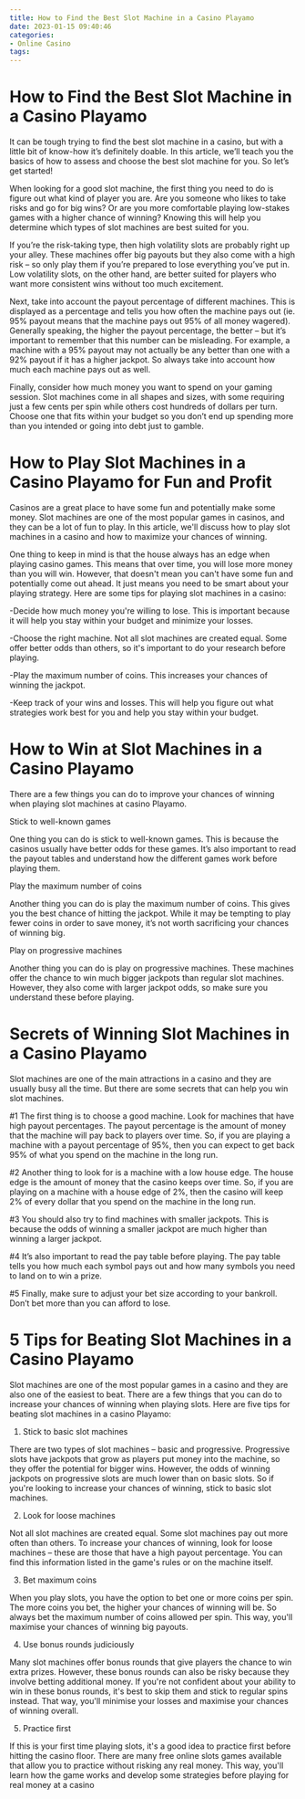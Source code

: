 ```yaml
---
title: How to Find the Best Slot Machine in a Casino Playamo
date: 2023-01-15 09:40:46
categories:
- Online Casino
tags:
---
```



#  How to Find the Best Slot Machine in a Casino Playamo

It can be tough trying to find the best slot machine in a casino, but with a little bit of know-how it’s definitely doable. In this article, we’ll teach you the basics of how to assess and choose the best slot machine for you. So let’s get started!

When looking for a good slot machine, the first thing you need to do is figure out what kind of player you are. Are you someone who likes to take risks and go for big wins? Or are you more comfortable playing low-stakes games with a higher chance of winning? Knowing this will help you determine which types of slot machines are best suited for you.

If you’re the risk-taking type, then high volatility slots are probably right up your alley. These machines offer big payouts but they also come with a high risk – so only play them if you’re prepared to lose everything you’ve put in. Low volatility slots, on the other hand, are better suited for players who want more consistent wins without too much excitement.

Next, take into account the payout percentage of different machines. This is displayed as a percentage and tells you how often the machine pays out (ie. 95% payout means that the machine pays out 95% of all money wagered). Generally speaking, the higher the payout percentage, the better – but it’s important to remember that this number can be misleading. For example, a machine with a 95% payout may not actually be any better than one with a 92% payout if it has a higher jackpot. So always take into account how much each machine pays out as well.

Finally, consider how much money you want to spend on your gaming session. Slot machines come in all shapes and sizes, with some requiring just a few cents per spin while others cost hundreds of dollars per turn. Choose one that fits within your budget so you don’t end up spending more than you intended or going into debt just to gamble.

#  How to Play Slot Machines in a Casino Playamo for Fun and Profit



Casinos are a great place to have some fun and potentially make some money. Slot machines are one of the most popular games in casinos, and they can be a lot of fun to play. In this article, we'll discuss how to play slot machines in a casino and how to maximize your chances of winning.


One thing to keep in mind is that the house always has an edge when playing casino games. This means that over time, you will lose more money than you will win. However, that doesn't mean you can't have some fun and potentially come out ahead. It just means you need to be smart about your playing strategy. Here are some tips for playing slot machines in a casino:


-Decide how much money you're willing to lose. This is important because it will help you stay within your budget and minimize your losses.

-Choose the right machine. Not all slot machines are created equal. Some offer better odds than others, so it's important to do your research before playing.

-Play the maximum number of coins. This increases your chances of winning the jackpot.

-Keep track of your wins and losses. This will help you figure out what strategies work best for you and help you stay within your budget.

#  How to Win at Slot Machines in a Casino Playamo

There are a few things you can do to improve your chances of winning when playing slot machines at casino Playamo.

Stick to well-known games

One thing you can do is stick to well-known games. This is because the casinos usually have better odds for these games. It’s also important to read the payout tables and understand how the different games work before playing them.

Play the maximum number of coins

Another thing you can do is play the maximum number of coins. This gives you the best chance of hitting the jackpot. While it may be tempting to play fewer coins in order to save money, it’s not worth sacrificing your chances of winning big.

Play on progressive machines

Another thing you can do is play on progressive machines. These machines offer the chance to win much bigger jackpots than regular slot machines. However, they also come with larger jackpot odds, so make sure you understand these before playing.

#  Secrets of Winning Slot Machines in a Casino Playamo 

Slot machines are one of the main attractions in a casino and they are usually busy all the time. But there are some secrets that can help you win slot machines.

#1 The first thing is to choose a good machine. Look for machines that have high payout percentages. The payout percentage is the amount of money that the machine will pay back to players over time. So, if you are playing a machine with a payout percentage of 95%, then you can expect to get back 95% of what you spend on the machine in the long run. 

#2 Another thing to look for is a machine with a low house edge. The house edge is the amount of money that the casino keeps over time. So, if you are playing on a machine with a house edge of 2%, then the casino will keep 2% of every dollar that you spend on the machine in the long run. 

#3 You should also try to find machines with smaller jackpots. This is because the odds of winning a smaller jackpot are much higher than winning a larger jackpot. 

#4 It’s also important to read the pay table before playing. The pay table tells you how much each symbol pays out and how many symbols you need to land on to win a prize. 

#5 Finally, make sure to adjust your bet size according to your bankroll. Don’t bet more than you can afford to lose.

#  5 Tips for Beating Slot Machines in a Casino Playamo

Slot machines are one of the most popular games in a casino and they are also one of the easiest to beat. There are a few things that you can do to increase your chances of winning when playing slots. Here are five tips for beating slot machines in a casino Playamo:

1. Stick to basic slot machines

There are two types of slot machines – basic and progressive. Progressive slots have jackpots that grow as players put money into the machine, so they offer the potential for bigger wins. However, the odds of winning jackpots on progressive slots are much lower than on basic slots. So if you're looking to increase your chances of winning, stick to basic slot machines.

2. Look for loose machines

Not all slot machines are created equal. Some slot machines pay out more often than others. To increase your chances of winning, look for loose machines – these are those that have a high payout percentage. You can find this information listed in the game's rules or on the machine itself.

3. Bet maximum coins

When you play slots, you have the option to bet one or more coins per spin. The more coins you bet, the higher your chances of winning will be. So always bet the maximum number of coins allowed per spin. This way, you'll maximise your chances of winning big payouts.

4. Use bonus rounds judiciously

Many slot machines offer bonus rounds that give players the chance to win extra prizes. However, these bonus rounds can also be risky because they involve betting additional money. If you're not confident about your ability to win in these bonus rounds, it's best to skip them and stick to regular spins instead. That way, you'll minimise your losses and maximise your chances of winning overall.

5. Practice first

If this is your first time playing slots, it's a good idea to practice first before hitting the casino floor. There are many free online slots games available that allow you to practice without risking any real money. This way, you'll learn how the game works and develop some strategies before playing for real money at a casino